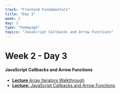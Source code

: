 ```yaml
---
track: "Frontend Fundamentals"
title: "Day 3"
week: 2
day: 3
type: "homepage"
topics: "JavaScript Callbacks and Arrow Functions"
---
```


# Week 2 - Day 3

#### JavaScript Callbacks and Arrow Functions
- [**Lecture** Array Iterators Walkthrough](/frontend-fundamentals/week-2/day-3/lecture-materials/array-iterators-walkthrough/) 
- [**Lecture:** JavaScript Callbacks and Arrow Functions](/frontend-fundamentals/week-2/day-3/lecture-materials/javascript-callbacks-and-arrow-functions/)




